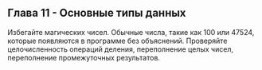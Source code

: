## Глава 11 - Основные типы данных
Избегайте магических чисел. Обычные числа, такие как 100 или 47524, которые появляются в программе без объяснений.
Проверяйте целочисленность операций деления, переполнение целых чисел, переполнение промежуточных результатов.